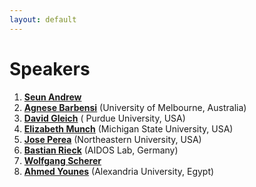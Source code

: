 ```yaml
---
layout: default
---
```




# Speakers 


1. [**Seun Andrew**]()
2.  [**Agnese Barbensi**](https://sites.google.com/view/agnesebarbensi/home) (University of Melbourne, Australia)
3.  [**David Gleich**](https://www.cs.purdue.edu/homes/dgleich/) ( Purdue University, USA)
4.  [**Elizabeth Munch**](http://www.elizabethmunch.com/) (Michigan State University, USA)
5.  [**Jose Perea**](https://www.joperea.com/) (Northeastern University, USA)
6.  [**Bastian Rieck**](https://bastian.rieck.me/) (AIDOS Lab, Germany)
7.  [**Wolfgang Scherer**]()
8.  [**Ahmed Younes**](https://www.linkedin.com/in/ahmed-younes-18910592/?originalSubdomain=eg) (Alexandria University, Egypt)





















